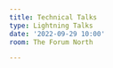 ```yaml
---
title: Technical Talks
type: Lightning Talks
date: '2022-09-29 10:00'
room: The Forum North

---
```

